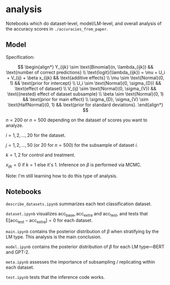 # analysis

Notebooks which do dataset-level, model/LM-level, and overall analysis of the accuracy
scores in `./accuracies_from_paper`.


## Model

Specification:

$$
\begin{align*}
Y_{ijk} \sim \text{Binomial}(n, \lambda_{ijk}) && \text{number of correct predictions} \\
\text{logit}(\lambda_{ijk}) = \mu + U_i + V_{ij} + \beta x_{ijk} && \text{additive effects} \\
\mu \sim \text{Normal}(0, 1) && \text{prior for intercept} \\
U_i \sim \text{Normal}(0, \sigma_{D}) && \text{effect of dataset} \\
V_{ij} \sim \text{Normal}(0, \sigma_{V}) && \text{(nested) effect of dataset subsample} \\
\beta \sim \text{Normal}(0, 1) && \text{prior for main effect} \\
\sigma_{D}, \sigma_{V} \sim \text{HalfNormal}(0, 1) && \text{prior for standard deviations}.
\end{align*}
$$

$n = 200$ or $n = 500$ depending on the dataset of scores you want to analyze.

$i = 1, 2, \dots, 20$ for the dataset.

$j = 1, 2, \dots, 50$ (or $20$ for $n = 500$) for the subsample of dataset $i$.

$k = 1, 2$ for control and treatment.

$x_{ijk} = 0$ if $k = 1$ else it's $1$. Inference on $\beta$ is performed via MCMC.

Note: I'm still learning how to do this type of analysis.


## Notebooks

`describe_datasets.ipynb` summarizes each text classification dataset.

`dataset.ipynb` visualizes $\text{acc}_\text{base}, \text{acc}_\text{extra}$ and
$\text{acc}_\text{test}$, and tests that $\text{E}[\text{acc}_\text{test} -
\text{acc}_\text{extra}] = 0$ for each dataset.

`main.ipynb` contains the posterior distribution of $\beta$ when stratifying by the LM
type. This analysis is the main conclusion.

`model.ipynb` contains the posterior distribution of $\beta$ for each LM type—BERT and
GPT-2.

`meta.ipynb` assesses the importance of subsampling / replicating within each dataset.

`test.ipynb` tests that the inference code works.
